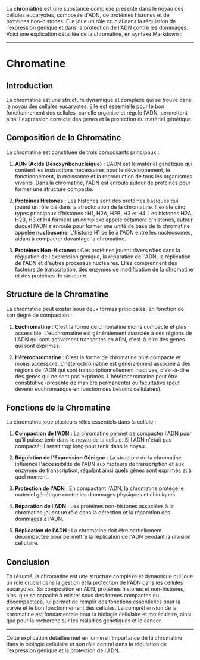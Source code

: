 La **chromatine** est une substance complexe présente dans le noyau des cellules eucaryotes, composée d'ADN, de protéines histones et de protéines non-histones. Elle joue un rôle crucial dans la régulation de l'expression génique et dans la protection de l'ADN contre les dommages. Voici une explication détaillée de la chromatine, en syntaxe Markdown :

---

# Chromatine

## Introduction

La chromatine est une structure dynamique et complexe qui se trouve dans le noyau des cellules eucaryotes. Elle est essentielle pour le bon fonctionnement des cellules, car elle organise et régule l'ADN, permettant ainsi l'expression correcte des gènes et la protection du matériel génétique.

## Composition de la Chromatine

La chromatine est constituée de trois composants principaux :

1. **ADN (Acide Désoxyribonucléique)** : L'ADN est le matériel génétique qui contient les instructions nécessaires pour le développement, le fonctionnement, la croissance et la reproduction de tous les organismes vivants. Dans la chromatine, l'ADN est enroulé autour de protéines pour former une structure compacte.

2. **Protéines Histones** : Les histones sont des protéines basiques qui jouent un rôle clé dans la structuration de la chromatine. Il existe cinq types principaux d'histones : H1, H2A, H2B, H3 et H4. Les histones H2A, H2B, H3 et H4 forment un complexe appelé octamère d'histones, autour duquel l'ADN s'enroule pour former une unité de base de la chromatine appelée **nucléosome**. L'histone H1 se lie à l'ADN entre les nucléosomes, aidant à compacter davantage la chromatine.

3. **Protéines Non-Histones** : Ces protéines jouent divers rôles dans la régulation de l'expression génique, la réparation de l'ADN, la réplication de l'ADN et d'autres processus nucléaires. Elles comprennent des facteurs de transcription, des enzymes de modification de la chromatine et des protéines de structure.

## Structure de la Chromatine

La chromatine peut exister sous deux formes principales, en fonction de son degré de compaction :

1. **Euchromatine** : C'est la forme de chromatine moins compacte et plus accessible. L'euchromatine est généralement associée à des régions de l'ADN qui sont activement transcrites en ARN, c'est-à-dire des gènes qui sont exprimés.

2. **Hétérochromatine** : C'est la forme de chromatine plus compacte et moins accessible. L'hétérochromatine est généralement associée à des régions de l'ADN qui sont transcriptionnellement inactives, c'est-à-dire des gènes qui ne sont pas exprimés. L'hétérochromatine peut être constitutive (présente de manière permanente) ou facultative (peut devenir euchromatique en fonction des besoins cellulaires).

## Fonctions de la Chromatine

La chromatine joue plusieurs rôles essentiels dans la cellule :

1. **Compaction de l'ADN** : La chromatine permet de compacter l'ADN pour qu'il puisse tenir dans le noyau de la cellule. Si l'ADN n'était pas compacté, il serait trop long pour tenir dans le noyau.

2. **Régulation de l'Expression Génique** : La structure de la chromatine influence l'accessibilité de l'ADN aux facteurs de transcription et aux enzymes de transcription, régulant ainsi quels gènes sont exprimés et à quel moment.

3. **Protection de l'ADN** : En compactant l'ADN, la chromatine protège le matériel génétique contre les dommages physiques et chimiques.

4. **Réparation de l'ADN** : Les protéines non-histones associées à la chromatine jouent un rôle dans la détection et la réparation des dommages à l'ADN.

5. **Réplication de l'ADN** : La chromatine doit être partiellement décompactée pour permettre la réplication de l'ADN pendant la division cellulaire.

## Conclusion

En résumé, la chromatine est une structure complexe et dynamique qui joue un rôle crucial dans la gestion et la protection de l'ADN dans les cellules eucaryotes. Sa composition en ADN, protéines histones et non-histones, ainsi que sa capacité à exister sous des formes compactes ou décompactées, lui permet de remplir des fonctions essentielles pour la survie et le bon fonctionnement des cellules. La compréhension de la chromatine est fondamentale pour la biologie cellulaire et moléculaire, ainsi que pour la recherche sur les maladies génétiques et le cancer.

---

Cette explication détaillée met en lumière l'importance de la chromatine dans la biologie cellulaire et son rôle central dans la régulation de l'expression génique et la protection de l'ADN.